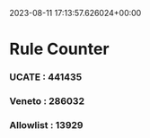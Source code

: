 2023-08-11 17:13:57.626024+00:00
# Rule Counter 
 ### UCATE : 441435

 ### Veneto : 286032

 ### Allowlist : 13929